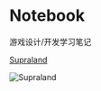 # Notebook
游戏设计/开发学习笔记

[Supraland](https://github.com/Doublove/Notebook/blob/master/%E6%B8%B8%E6%88%8F%E4%BD%93%E9%AA%8C/Supraland)

![Supraland](https://github.com/Doublove/Notebook/blob/master/%E6%B8%B8%E6%88%8F%E4%BD%93%E9%AA%8C/pictures/TIM%E6%88%AA%E5%9B%BE20190821131527.png)

